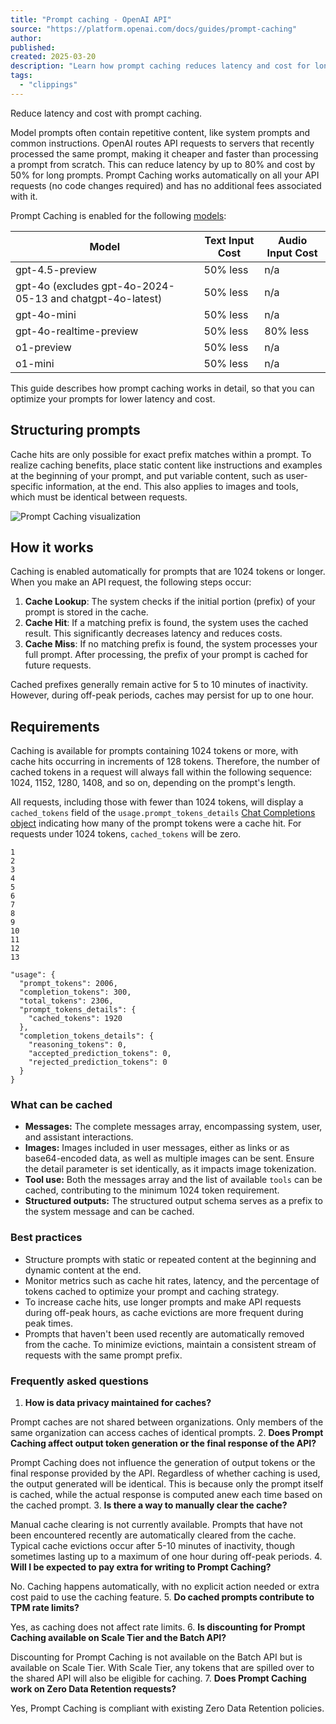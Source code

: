 ```yaml
---
title: "Prompt caching - OpenAI API"
source: "https://platform.openai.com/docs/guides/prompt-caching"
author:
published:
created: 2025-03-20
description: "Learn how prompt caching reduces latency and cost for long prompts in OpenAI's API."
tags:
  - "clippings"
---
```

Reduce latency and cost with prompt caching.

Model prompts often contain repetitive content, like system prompts and common instructions. OpenAI routes API requests to servers that recently processed the same prompt, making it cheaper and faster than processing a prompt from scratch. This can reduce latency by up to 80% and cost by 50% for long prompts. Prompt Caching works automatically on all your API requests (no code changes required) and has no additional fees associated with it.

Prompt Caching is enabled for the following [models](https://platform.openai.com/docs/models):

| Model | Text Input Cost | Audio Input Cost |
| --- | --- | --- |
| gpt-4.5-preview | 50% less | n/a |
| gpt-4o (excludes gpt-4o-2024-05-13 and chatgpt-4o-latest) | 50% less | n/a |
| gpt-4o-mini | 50% less | n/a |
| gpt-4o-realtime-preview | 50% less | 80% less |
| o1-preview | 50% less | n/a |
| o1-mini | 50% less | n/a |

This guide describes how prompt caching works in detail, so that you can optimize your prompts for lower latency and cost.

## Structuring prompts

Cache hits are only possible for exact prefix matches within a prompt. To realize caching benefits, place static content like instructions and examples at the beginning of your prompt, and put variable content, such as user-specific information, at the end. This also applies to images and tools, which must be identical between requests.

![Prompt Caching visualization](https://openaidevs.retool.com/api/file/8593d9bb-4edb-4eb6-bed9-62bfb98db5ee)

## How it works

Caching is enabled automatically for prompts that are 1024 tokens or longer. When you make an API request, the following steps occur:

1. **Cache Lookup**: The system checks if the initial portion (prefix) of your prompt is stored in the cache.
2. **Cache Hit**: If a matching prefix is found, the system uses the cached result. This significantly decreases latency and reduces costs.
3. **Cache Miss**: If no matching prefix is found, the system processes your full prompt. After processing, the prefix of your prompt is cached for future requests.

Cached prefixes generally remain active for 5 to 10 minutes of inactivity. However, during off-peak periods, caches may persist for up to one hour.

## Requirements

Caching is available for prompts containing 1024 tokens or more, with cache hits occurring in increments of 128 tokens. Therefore, the number of cached tokens in a request will always fall within the following sequence: 1024, 1152, 1280, 1408, and so on, depending on the prompt's length.

All requests, including those with fewer than 1024 tokens, will display a `cached_tokens` field of the `usage.prompt_tokens_details` [Chat Completions object](https://platform.openai.com/docs/api-reference/chat/object) indicating how many of the prompt tokens were a cache hit. For requests under 1024 tokens, `cached_tokens` will be zero.

```highlighter
1
2
3
4
5
6
7
8
9
10
11
12
13

"usage": {
  "prompt_tokens": 2006,
  "completion_tokens": 300,
  "total_tokens": 2306,
  "prompt_tokens_details": {
    "cached_tokens": 1920
  },
  "completion_tokens_details": {
    "reasoning_tokens": 0,
    "accepted_prediction_tokens": 0,
    "rejected_prediction_tokens": 0
  }
}
```

### What can be cached

- **Messages:** The complete messages array, encompassing system, user, and assistant interactions.
- **Images:** Images included in user messages, either as links or as base64-encoded data, as well as multiple images can be sent. Ensure the detail parameter is set identically, as it impacts image tokenization.
- **Tool use:** Both the messages array and the list of available `tools` can be cached, contributing to the minimum 1024 token requirement.
- **Structured outputs:** The structured output schema serves as a prefix to the system message and can be cached.

### Best practices

- Structure prompts with static or repeated content at the beginning and dynamic content at the end.
- Monitor metrics such as cache hit rates, latency, and the percentage of tokens cached to optimize your prompt and caching strategy.
- To increase cache hits, use longer prompts and make API requests during off-peak hours, as cache evictions are more frequent during peak times.
- Prompts that haven't been used recently are automatically removed from the cache. To minimize evictions, maintain a consistent stream of requests with the same prompt prefix.

### Frequently asked questions

1. **How is data privacy maintained for caches?**

Prompt caches are not shared between organizations. Only members of the same organization can access caches of identical prompts.
2. **Does Prompt Caching affect output token generation or the final response of the API?**

Prompt Caching does not influence the generation of output tokens or the final response provided by the API. Regardless of whether caching is used, the output generated will be identical. This is because only the prompt itself is cached, while the actual response is computed anew each time based on the cached prompt.
3. **Is there a way to manually clear the cache?**

Manual cache clearing is not currently available. Prompts that have not been encountered recently are automatically cleared from the cache. Typical cache evictions occur after 5-10 minutes of inactivity, though sometimes lasting up to a maximum of one hour during off-peak periods.
4. **Will I be expected to pay extra for writing to Prompt Caching?**

No. Caching happens automatically, with no explicit action needed or extra cost paid to use the caching feature.
5. **Do cached prompts contribute to TPM rate limits?**

Yes, as caching does not affect rate limits.
6. **Is discounting for Prompt Caching available on Scale Tier and the Batch API?**

Discounting for Prompt Caching is not available on the Batch API but is available on Scale Tier. With Scale Tier, any tokens that are spilled over to the shared API will also be eligible for caching.
7. **Does Prompt Caching work on Zero Data Retention requests?**

Yes, Prompt Caching is compliant with existing Zero Data Retention policies.